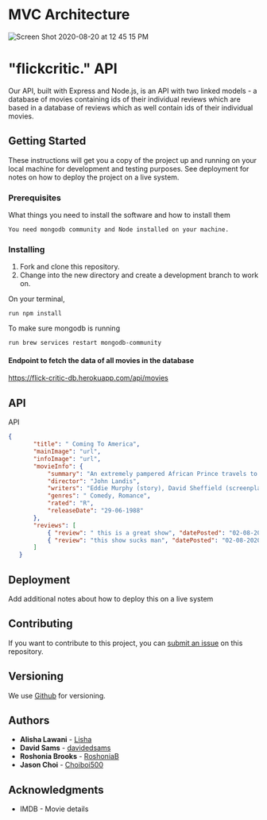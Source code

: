 # MVC Architecture

![Screen Shot 2020-08-20 at 12 45 15 PM](https://user-images.githubusercontent.com/64725210/90806699-0191b000-e2e3-11ea-9833-8a31ba741ef0.png)

# "flickcritic." API
Our API, built with Express and Node.js, is an API with two linked models - a database of movies containing ids of their individual reviews which are based in a database of reviews which as well contain ids of their individual movies.
## Getting Started
These instructions will get you a copy of the project up and running on your local machine for development and testing purposes. See deployment for notes on how to deploy the project on a live system.
### Prerequisites
What things you need to install the software and how to install them
```
You need mongodb community and Node installed on your machine.

```
### Installing
1. Fork and clone this repository.
1. Change into the new directory and create a development branch to work on. 

On your terminal,
```
run npm install
```

To make sure mongodb is running
```
run brew services restart mongodb-community
```

#### Endpoint to fetch the data of all movies in the database
https://flick-critic-db.herokuapp.com/api/movies

## API
API
```json
{
       "title": " Coming To America",
       "mainImage": "url",
       "infoImage": "url",
       "movieInfo": {
           "summary": "An extremely pampered African Prince travels to Queens, New York, and goes undercover to find a wife that he can respect for her intelligence and will.",
           "director": "John Landis",
           "writers": "Eddie Murphy (story), David Sheffield (screenplay) ",
           "genres": " Comedy, Romance",
           "rated": "R",
           "releaseDate": "29-06-1988"
       },
       "reviews": [
           { "review": " this is a great show", "datePosted": "02-08-2020" },
           { "review": "this show sucks man", "datePosted": "02-08-2020" }
       ]
   }
```

## Deployment
Add additional notes about how to deploy this on a live system
## Contributing
If you want to contribute to this project, you can [submit an issue](https://github.com/GroupFlickCritic/backend/issues) on this repository.
## Versioning
We use [Github](http://github.com) for versioning. 
## Authors
* **Alisha Lawani** - [Lisha](https://github.com/alishalawani)
* **David Sams** - [davidedsams](https://github.com/davidedsams)
* **Roshonia Brooks** - [RoshoniaB](https://github.com/RoshoniaB)
* **Jason Choi** - [Choiboi500](https://github.com/Choiboi500)

## Acknowledgments
* IMDB - Movie details
